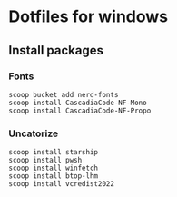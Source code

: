 # Dotfiles for windows

## Install packages

### Fonts

```
scoop bucket add nerd-fonts
scoop install CascadiaCode-NF-Mono
scoop install CascadiaCode-NF-Propo
```

### Uncatorize

```
scoop install starship
scoop install pwsh
scoop install winfetch
scoop install btop-lhm
scoop install vcredist2022
```
